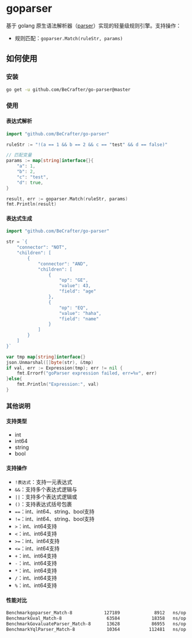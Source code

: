 # goparser

基于 golang 原生语法解析器（[parser](https://pkg.go.dev/go/parser)）实现的轻量级规则引擎。支持操作：

- 规则匹配：`goparser.Match(ruleStr, params)`


## 如何使用

### 安装

```bash
go get -u github.com/BeCrafter/go-parser@master
```

### 使用

#### 表达式解析
```go
import "github.com/BeCrafter/go-parser"

ruleStr := "!(a == 1 && b == 2 && c == "test" && d == false)"

// 匹配变量
params := map[string]interface{}{
    "a": 1,
    "b": 2,
    "c": "test",
    "d": true,
}

result, err := goparser.Match(ruleStr, params)
fmt.Println(result)
```

#### 表达式生成
```go
import "github.com/BeCrafter/go-parser"

str = `{
    "connector": "NOT",
    "children": [
        {
            "connector": "AND",
            "children": [
                {
                    "op": "GE",
                    "value": 43,
                    "field": "age"
                },
                {
                    "op": "EQ",
                    "value": "haha",
                    "field": "name"
                }
            ]
        }
    ]
}`

var tmp map[string]interface{}
json.Unmarshal([]byte(str), &tmp)
if val, err := Expression(tmp); err != nil {
    fmt.Errorf("goParser expression failed, err=%v", err)
}else{
    fmt.Println("Expression:", val)
}
```

### 其他说明

#### 支持类型

- int
- int64
- string
- bool

#### 支持操作

- `!表达式`：支持一元表达式
- `&&`：支持多个表达式逻辑与
- `||`：支持多个表达式逻辑或
- `()`：支持表达式括号包裹
- `==`：int、int64、string、bool支持
- `!=`：int、int64、string、bool支持
- `>`：int、int64支持
- `<`：int、int64支持
- `>=`：int、int64支持
- `<=`：int、int64支持
- `+`：int、int64支持
- `-`：int、int64支持
- `*`：int、int64支持
- `/`：int、int64支持
- `%`：int、int64支持

#### 性能对比

```bash
Benchmarkgoparser_Match-8            127189             8912   ns/op     // goparser
BenchmarkGval_Match-8                 63584            18358   ns/op     // gval
BenchmarkGovaluateParser_Match-8      13628            86955   ns/op     // govaluate
BenchmarkYqlParser_Match-8            10364           112481   ns/op     // yql
```
